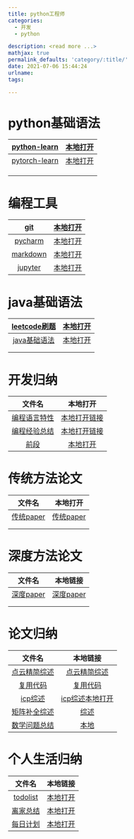```yaml
---
title: python工程师
categories:
  - 开发
  - python

description: <read more ...>
mathjax: true
permalink_defaults: 'category/:title/'
date: 2021-07-06 15:44:24
urlname:
tags:

---
```




# python基础语法


| [python-learn](http://localhost:4000/2021/05/10/python-learn/) | [本地打开](FILE://D:\git_rep\hexo\source\_posts\python-learn.md) |
| :----------------------------------------------------------: | :----------------------------------------------------------: |
|                      [pytorch-learn]()                       |  [本地打开](D:\git_rep\hexo\source\_posts\python-learn.md)   |
|                                                              |                                                              |
|                                                              |                                                              |
|                                                              |                                                              |

# 编程工具

|   [git]()    |   [本地打开](D:\git_rep\hexo\source\_posts\git.md)    |
| :----------: | :---------------------------------------------------: |
| [pycharm]()  | [本地打开](D:\git_rep\hexo\source\_posts\pycharm.md)  |
| [markdown]() | [本地打开](D:\git_rep\hexo\source\_posts\markdown.md) |
| [jupyter]()  |               [本地打开](./jupyter.md)                |

# java基础语法

| [leetcode刷题]() |  [本地打开](D:\git_rep\hexo\source\_posts\leetcode.md)  |
| :--------------: | :-----------------------------------------------------: |
| [java基础语法]() | [本地打开](D:\git_rep\hexo\source\_posts\java-learn.md) |
|                  |                                                         |
|                  |                                                         |

# 开发归纳

|      文件名      |                           本地打开                           |
| :--------------: | :----------------------------------------------------------: |
| [编程语言特性]() | [本地打开链接](D:\git_rep\hexo\source\_posts\编程语言特性.md) |
| [编程经验总结]() | [本地打开链接](D:\git_rep\hexo\source\_posts\编程经验总结.md) |
|     [前段]()     |      [本地打开](D:\git_rep\hexo\source\_posts\前端.md)       |



# 传统方法论文

|    文件名     |                        本地打开                         |
| :-----------: | :-----------------------------------------------------: |
| [传统paper]() | [传统paper](D:\git_rep\hexo\source\_posts\传统paper.md) |
|               |                                                         |
|               |                                                         |



# 深度方法论文

|    文件名     |                        本地链接                         |
| :-----------: | :-----------------------------------------------------: |
| [深度paper]() | [深度paper](D:\git_rep\hexo\source\_posts\深度paper.md) |
|               |                                                         |
|               |                                                         |

# 论文归纳

|      文件名      |                           本地链接                           |
| :--------------: | :----------------------------------------------------------: |
| [点云精简综述]() | [点云精简综述](D:\git_rep\hexo\source\_posts\点云精简综述.md) |
|   [复用代码]()   |    [复用代码](D:\git_rep\hexo\source\_posts\复用代码.md)     |
|   [icp综述]()    |   [icp综述本地打开](D:\git_rep\hexo\source\_posts\前端.md)   |
| [矩阵补全综述]() |    [综述](D:\git_rep\hexo\source\_posts\矩阵补全综述.md)     |
| [数学问题总结]() |    [本地](D:\git_rep\hexo\source\_posts\数学问题总结.md)     |



# 个人生活归纳

|    文件名    |                       本地链接                        |
| :----------: | :---------------------------------------------------: |
| [todolist]() | [本地打开](D:\git_rep\hexo\source\_posts\todolist.md) |
| [离家总结]() | [本地打开](D:\git_rep\hexo\source\_posts\离家总结.md) |
| [每日计划]() | [本地打开](D:\git_rep\hexo\source\_posts\每日计划.md) |

